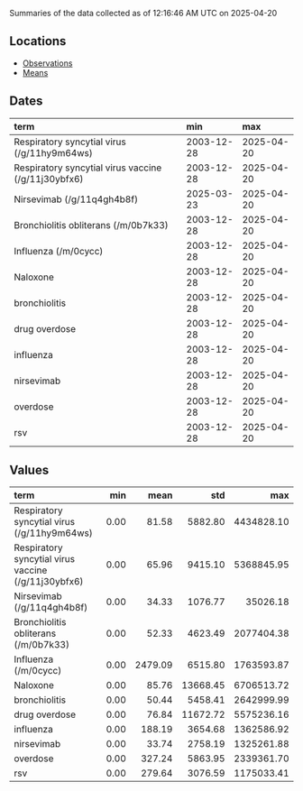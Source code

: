 Summaries of the data collected as of 12:16:46 AM UTC on 2025-04-20

## Locations

* [Observations](https://github.com/DISSC-yale/gtrends_collection/blob/main/summaries/observations.csv)
* [Means](https://github.com/DISSC-yale/gtrends_collection/blob/main/summaries/means.csv)

## Dates

| term                                                | min        | max        |
|:----------------------------------------------------|:-----------|:-----------|
| Respiratory syncytial virus (/g/11hy9m64ws)         | 2003-12-28 | 2025-04-20 |
| Respiratory syncytial virus vaccine (/g/11j30ybfx6) | 2003-12-28 | 2025-04-20 |
| Nirsevimab (/g/11q4gh4b8f)                          | 2025-03-23 | 2025-04-20 |
| Bronchiolitis obliterans (/m/0b7k33)                | 2003-12-28 | 2025-04-20 |
| Influenza (/m/0cycc)                                | 2003-12-28 | 2025-04-20 |
| Naloxone                                            | 2003-12-28 | 2025-04-20 |
| bronchiolitis                                       | 2003-12-28 | 2025-04-20 |
| drug overdose                                       | 2003-12-28 | 2025-04-20 |
| influenza                                           | 2003-12-28 | 2025-04-20 |
| nirsevimab                                          | 2003-12-28 | 2025-04-20 |
| overdose                                            | 2003-12-28 | 2025-04-20 |
| rsv                                                 | 2003-12-28 | 2025-04-20 |

## Values

| term                                                |   min |    mean |      std |        max |
|:----------------------------------------------------|------:|--------:|---------:|-----------:|
| Respiratory syncytial virus (/g/11hy9m64ws)         |  0.00 |   81.58 |  5882.80 | 4434828.10 |
| Respiratory syncytial virus vaccine (/g/11j30ybfx6) |  0.00 |   65.96 |  9415.10 | 5368845.95 |
| Nirsevimab (/g/11q4gh4b8f)                          |  0.00 |   34.33 |  1076.77 |   35026.18 |
| Bronchiolitis obliterans (/m/0b7k33)                |  0.00 |   52.33 |  4623.49 | 2077404.38 |
| Influenza (/m/0cycc)                                |  0.00 | 2479.09 |  6515.80 | 1763593.87 |
| Naloxone                                            |  0.00 |   85.76 | 13668.45 | 6706513.72 |
| bronchiolitis                                       |  0.00 |   50.44 |  5458.41 | 2642999.99 |
| drug overdose                                       |  0.00 |   76.84 | 11672.72 | 5575236.16 |
| influenza                                           |  0.00 |  188.19 |  3654.68 | 1362586.92 |
| nirsevimab                                          |  0.00 |   33.74 |  2758.19 | 1325261.88 |
| overdose                                            |  0.00 |  327.24 |  5863.95 | 2339361.70 |
| rsv                                                 |  0.00 |  279.64 |  3076.59 | 1175033.41 |
